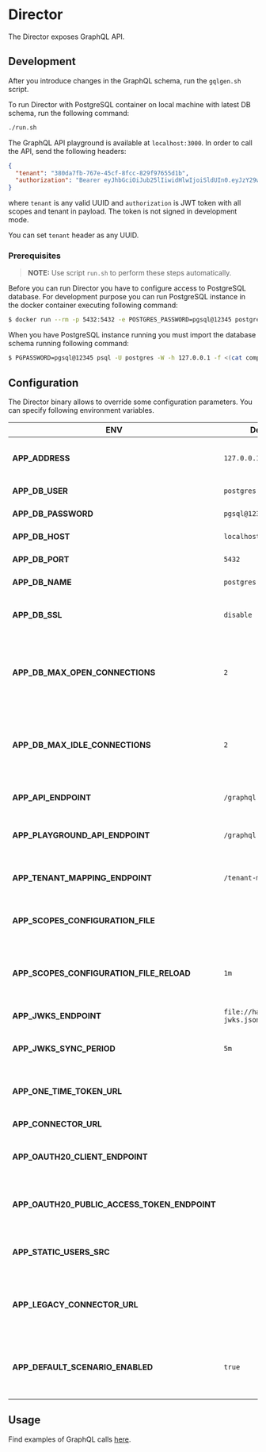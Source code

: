 # Director

The Director exposes GraphQL API.

## Development

After you introduce changes in the GraphQL schema, run the `gqlgen.sh` script.

To run Director with PostgreSQL container on local machine with latest DB schema, run the following command:

```bash
./run.sh
```

The GraphQL API playground is available at `localhost:3000`. In order to call the API, send the following headers:

```json
{
  "tenant": "380da7fb-767e-45cf-8fcc-829f97655d1b",
  "authorization": "Bearer eyJhbGciOiJub25lIiwidHlwIjoiSldUIn0.eyJzY29wZXMiOiJhcHBsaWNhdGlvbjpyZWFkIGF1dG9tYXRpY19zY2VuYXJpb19hc3NpZ25tZW50OndyaXRlIGF1dG9tYXRpY19zY2VuYXJpb19hc3NpZ25tZW50OnJlYWQgaGVhbHRoX2NoZWNrczpyZWFkIGFwcGxpY2F0aW9uOndyaXRlIHJ1bnRpbWU6d3JpdGUgbGFiZWxfZGVmaW5pdGlvbjp3cml0ZSBsYWJlbF9kZWZpbml0aW9uOnJlYWQgcnVudGltZTpyZWFkIiwidGVuYW50IjoiM2U2NGViYWUtMzhiNS00NmEwLWIxZWQtOWNjZWUxNTNhMGFlIn0."
}
```

where `tenant` is any valid UUID and `authorization` is JWT token with all scopes and tenant in payload. The token is not signed in development mode.

You can set `tenant` header as any UUID.

### Prerequisites

> **NOTE:** Use script `run.sh` to perform these steps automatically.

Before you can run Director you have to configure access to PostgreSQL database. For development purpose you can run PostgreSQL instance in the docker container executing following command:

```bash
$ docker run --rm -p 5432:5432 -e POSTGRES_PASSWORD=pgsql@12345 postgres
```

When you have PostgreSQL instance running you must import the database schema running following command:

```bash
$ PGPASSWORD=pgsql@12345 psql -U postgres -W -h 127.0.0.1 -f <(cat components/schema-migrator/migrations/*.up.sql)
```

## Configuration

The Director binary allows to override some configuration parameters. You can specify following environment variables.

| ENV                                          | Default                         | Description                                                    |
| -------------------------------------------- | ------------------------------- | -------------------------------------------------------------- |
| **APP_ADDRESS**                              | `127.0.0.1:3000`                | The address and port for the service to listen on              |
| **APP_DB_USER**                              | `postgres`                      | Database username                                              |
| **APP_DB_PASSWORD**                          | `pgsql@12345`                   | Database password                                              |
| **APP_DB_HOST**                              | `localhost`                     | Database host                                                  |
| **APP_DB_PORT**                              | `5432`                          | Database port                                                  |
| **APP_DB_NAME**                              | `postgres`                      | Database name                                                  |
| **APP_DB_SSL**                               | `disable`                       | Database SSL mode (disable / enable)                           |
| **APP_DB_MAX_OPEN_CONNECTIONS**              | `2`                             | The maximum number of open connections to the database         |                                                      
| **APP_DB_MAX_IDLE_CONNECTIONS**              | `2`                             | The maximum number of connections in the idle connection pool  |
| **APP_API_ENDPOINT**                         | `/graphql`                      | The endpoint for GraphQL API                                   |
| **APP_PLAYGROUND_API_ENDPOINT**              | `/graphql`                      | The endpoint of GraphQL API for the Playground                 |
| **APP_TENANT_MAPPING_ENDPOINT**              | `/tenant-mapping`               | The endpoint of Tenant Mapping Service                         |
| **APP_SCOPES_CONFIGURATION_FILE**            |                                 | The path for scopes configuration file                         |
| **APP_SCOPES_CONFIGURATION_FILE_RELOAD**     | `1m`                            | The period when the scopes configuration file is reloaded      |
| **APP_JWKS_ENDPOINT**                        | `file://hack/default-jwks.json` | The path for JWKS                                              |
| **APP_JWKS_SYNC_PERIOD**                     | `5m`                            | The period when the JWKS is synced                             |
| **APP_ONE_TIME_TOKEN_URL**                   |                                 | The endpoint for fetching one time token                       |
| **APP_CONNECTOR_URL**                        |                                 | The endpoint of Connector                                      |
| **APP_OAUTH20_CLIENT_ENDPOINT**              |                                 | The endpoint for managing OAuth 2.0 clients                    |
| **APP_OAUTH20_PUBLIC_ACCESS_TOKEN_ENDPOINT** |                                 | The public endpoint for fetching OAuth 2.0 access token        |
| **APP_STATIC_USERS_SRC**                     |                                 | The path for static users configuration file                   |
| **APP_LEGACY_CONNECTOR_URL**                 |                                 | The URL of the legacy Connector signing request info endpoint  |
| **APP_DEFAULT_SCENARIO_ENABLED**             | `true`                          | The flag that enables automatic assignment of default scenario | 


## Usage

Find examples of GraphQL calls [here](examples/README.md).
